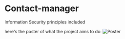 # Contact-manager
Information Security principles included

here's the poster of what the project aims to do:
![Poster](https://github.com/user-attachments/assets/cffcef26-0dc3-4250-a962-92efd85329c4)
